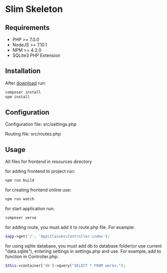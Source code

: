 # Slim Skeleton

## Requirements

- PHP >= 7.0.0
- NodeJS >= 7.10.1
- NPM >= 4.2.0
- SQLite3 PHP Extension

## Installation

After [download](https://github.com/georgebent/slim-skeleton/archive/master.zip) run:
```sh
composer install
npm install
```

## Configuration

Configuration file:
src/settings.php

Routing file:
src/routes.php

## Usage

All files for frontend in resources directory

for adding frontend to project run:
```sh
npm run build
```

for creating frontend online use:
```sh
npm run watch
```

for start application run:
```sh
composer serve
```

for adding route, you must add it to route.php file. For example:
```php
$app->get('/', 'App\Classes\Controller:index');
```

for using sqlite database, you must add db to database folder(or use current "data.sqlite"), entering settings in settings.php and use. For example, add to function in Controller.php:
```php
$this->container['db']->query("SELECT * FROM works;");
```